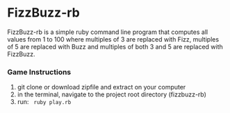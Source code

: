 # FizzBuzz-rb
FizzBuzz-rb is a simple ruby command line program that computes all values from 1 to 100 where multiples of 3 are replaced with Fizz, multiples of 5 are replaced with Buzz and multiples of both 3 and 5 are replaced with FizzBuzz.

### Game Instructions
1. git clone or download zipfile and extract on your computer
2. in the terminal, navigate to the project root directory (fizzbuzz-rb)
3. run: <code> ruby play.rb </code> 
